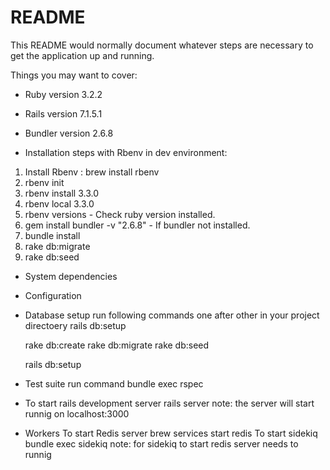 # README

This README would normally document whatever steps are necessary to get the
application up and running.

Things you may want to cover:

* Ruby version
3.2.2

* Rails version
7.1.5.1

* Bundler version
2.6.8

* Installation steps with Rbenv in dev environment:
1. Install Rbenv : brew install rbenv
2. rbenv init
3. rbenv install 3.3.0
4. rbenv local 3.3.0
5. rbenv versions - Check ruby version installed.
6. gem install bundler -v "2.6.8" - If bundler not installed.
7. bundle install
8. rake db:migrate
9. rake db:seed

* System dependencies

* Configuration

* Database setup
run following commands one after other in your project directoery
    rails db:setup

    rake db:create
    rake db:migrate
    rake db:seed

    rails db:setup

* Test suite
run command
    bundle exec rspec

* To start rails development server
    rails server
note: the server will start runnig on localhost:3000

* Workers 
    To start Redis server
        brew services start redis
    To start sidekiq
        bundle exec sidekiq
note: for sidekiq to start redis server needs to runnig
